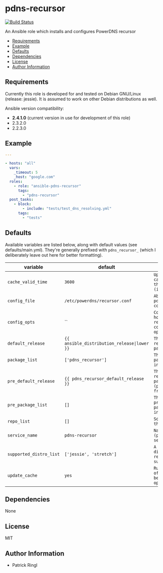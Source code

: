 # pdns-recursor

[![Build Status](https://travis-ci.org/pari-/ansible-pdns-recursor.svg?branch=master)](https://travis-ci.org/pari-/ansible-pdns-recursor)

An Ansible role which installs and configures PowerDNS recursor

<!-- toc -->

- [Requirements](#requirements)
- [Example](#example)
- [Defaults](#defaults)
- [Dependencies](#dependencies)
- [License](#license)
- [Author Information](#author-information)

<!-- tocstop -->

## Requirements

Currently this role is developed for and tested on Debian GNU/Linux (release: jessie). It is assumed to work on other Debian distributions as well.

Ansible version compatibility:

- __2.4.1.0__ (current version in use for development of this role) 
- 2.3.2.0
- 2.2.3.0

## Example

```yaml
---

- hosts: "all"
  vars:
    _timeout: 5
    _host: "google.com"
  roles:
    - role: "ansible-pdns-recursor"
      tags:
        - "pdns-recursor"
  post_tasks:
    - block:
        - include: "tests/test_dns_resolving.yml"
      tags:
        - "tests"
```

## Defaults

Available variables are listed below, along with default values (see defaults/main.yml). They're generally prefixed with `pdns_recursor_` (which I deliberately leave out here for better formatting).

variable | default | notes
-------- | ------- | -----
`cache_valid_time` | `3600` | `Update the apt cache if its older than the set value (in seconds)`
`config_file` | `/etc/powerdns/recursor.conf` | `Absolute path to pdns_recursor's configuration file`
`config_opts` | `` | `Configuration hash holding pdns-recursors's configuration optons`
`default_release` | `{{ ansible_distribution_release\|lower }}` | `The default release to install packages from`
`package_list` | `['pdns_recursor']` | `The list of packages to be installed`
`pre_default_release` | `{{ pdns_recursor_default_release }}` | `The default release to install packages (pre_package_list) from`
`pre_package_list` | `[]` | `The list of prerequisite packages to be installed`
`repo_list` | `[]` | `Source string for the repositories`
`service_name` | `pdns-recursor` | `Name of the (pdns_recursor) service`
`supported_distro_list` | `['jessie', 'stretch']` | `A list of distribution releases this role supports`
`update_cache` | `yes` | `Run the equivalent of apt-get update before the operation`

## Dependencies

None

## License

MIT

## Author Information

* Patrick Ringl
